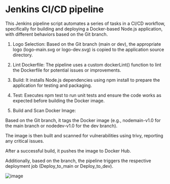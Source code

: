# Jenkins CI/CD pipeline
This Jenkins pipeline script automates a series of tasks in a CI/CD workflow, specifically for building and deploying a Docker-based Node.js application, with different behaviors based on the Git branch.

1. Logo Selection: Based on the Git branch (main or dev), the appropriate logo (logo-main.svg or logo-dev.svg) is copied to the application source directory.

2. Lint Dockerfile: The pipeline uses a custom dockerLint() function to lint the Dockerfile for potential issues or improvements.

3. Build: It installs Node.js dependencies using npm install to prepare the application for testing and packaging.

4. Test: Executes npm test to run unit tests and ensure the code works as expected before building the Docker image.

5. Build and Scan Docker Image:

  Based on the Git branch, it tags the Docker image (e.g., nodemain-v1.0 for the main branch or nodedev-v1.0 for the dev branch).

  The image is then built and scanned for vulnerabilities using trivy, reporting any critical issues.

  After a successful build, it pushes the image to Docker Hub.

Additionally, based on the branch, the pipeline triggers the respective deployment job (Deploy_to_main or Deploy_to_dev).

![image](https://github.com/user-attachments/assets/0578eccf-9249-4a8c-814c-ac3561983acc)
